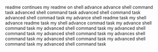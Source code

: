 readme continues
my readme on shell advance
advance shell command task
advanced shell command task
advanced shell command task
advanced shell commad task
my advance shell readme task
my shell advance readme task
my shell advance commad task
my advance shell command task
my advanced shell command task
my advanced shell command task
my advanced shell command task
my advances shell command task
my advanced shell command task
my advanced shell command task
my advanced shell command task

